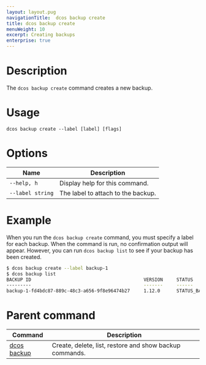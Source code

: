 ```yaml
---
layout: layout.pug
navigationTitle:  dcos backup create
title: dcos backup create
menuWeight: 10
excerpt: Creating backups 
enterprise: true
---
```


# Description

The `dcos backup create` command creates a new backup.

# Usage

```
dcos backup create --label [label] [flags]
```

# Options

| Name | Description |
|---------|-------------|
| `--help, h`   |  Display help for this command. |
| `--label string` | The label to attach to the backup. |

# Example

When you run the `dcos backup create` command, you must specify a label for each backup. When the command is run, no confirmation output will appear. However, you can run `dcos backup list` to see if your backup has been created.

```bash
$ dcos backup create --label backup-1
$ dcos backup list
BACKUP ID                                         VERSION     STATUS                TIMESTAMP
---------                                         -------     ------                ---------
backup-1-fd4bdc87-889c-48c3-a656-9f8e96474b27     1.12.0      STATUS_BACKING_UP     2019-03-18 23:06:41.836197172 +0000 UTC
```

# Parent command

| Command | Description |
|---------|-------------|
| [dcos backup](/mesosphere/dcos/1.12/cli/command-reference/dcos-backup/) |  Create, delete, list, restore and show backup commands. |


